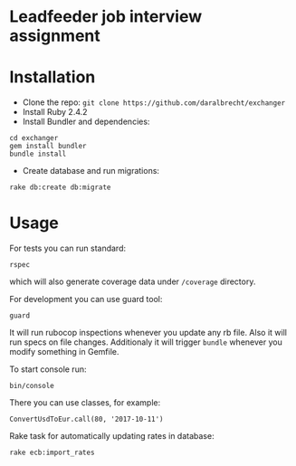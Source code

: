 # Leadfeeder job interview assignment

# Installation
* Clone the repo: `git clone https://github.com/daralbrecht/exchanger`
* Install Ruby 2.4.2
* Install Bundler and dependencies:
```
cd exchanger
gem install bundler
bundle install
```
* Create database and run migrations:
```
rake db:create db:migrate
```

# Usage
For tests you can run standard:
```
rspec
```
which will also generate coverage data under `/coverage` directory.

For development you can use guard tool:
```
guard
```
It will run rubocop inspections whenever you update any rb file. Also it will run specs on file changes.
Additionaly it will trigger `bundle` whenever you modify something in Gemfile.

To start console run:
```
bin/console
```
There you can use classes, for example:
```
ConvertUsdToEur.call(80, '2017-10-11')
```

Rake task for automatically updating rates in database:
```
rake ecb:import_rates
```
